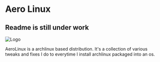 
# Aero Linux 

## Readme is still under work

![Logo](https://media.discordapp.net/attachments/1113085251976179753/1133670615832866907/Aero.png)


AeroLinux is a archlinux based distribution. It's a collection of various tweaks and fixes I do to everytime I install archlinux packaged into an os. 

